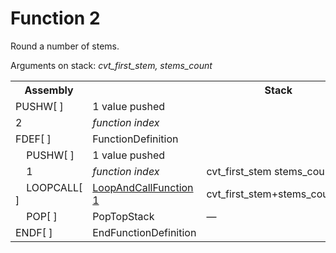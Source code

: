 # Function 2

Round a number of stems.

Arguments on stack: _cvt_first_stem, stems_count_

<table>
<tr><th>Assembly</th><th></th><th>Stack</th></tr>
<tr><td>PUSHW[ ]</td><td>1 value pushed</td></tr>
<tr><td>2</td><td><em>function index</em></td></tr>
<tr><td>FDEF[ ]</td><td>FunctionDefinition</td></tr>
<tr><td>    PUSHW[ ]</td><td>1 value pushed</td></tr>
<tr><td>    1</td><td><em>function index</em></td>                               <td>cvt_first_stem stems_count 1</td></tr>
<tr><td>    LOOPCALL[ ]</td><td><a href="fdef1.md">LoopAndCallFunction 1</a></td><td>cvt_first_stem+stems_count+1</td></tr>
<tr><td>    POP[ ]</td><td>PopTopStack</td>                                      <td>—</td></tr>
<tr><td>ENDF[ ]</td><td>EndFunctionDefinition</td></tr>
</table>
